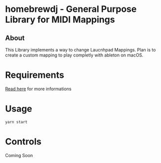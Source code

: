 # homebrewdj - General Purpose Library for MIDI Mappings

## About
This Library implements a way to change Laucnhpad Mappings. Plan is to create a custom mapping to play completly with ableton on macOS.

# Requirements
[Read here](https://github.com/thallosaurus/homebrewdj-launchpad-driver#requirements) for more informations

# Usage
```yarn start```

# Controls
Coming Soon
